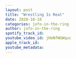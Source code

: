 ```yaml
---
layout: post
title: "Wrestling Is Real"
date: 2020-10-18
categories: jofo-in-the-ring
author: jofo-in-the-ring
spotify_track_id: 
youtube_video_id: jHeNfWGWquc
apple_track_id: 
youtube_metadata: 
---
```

